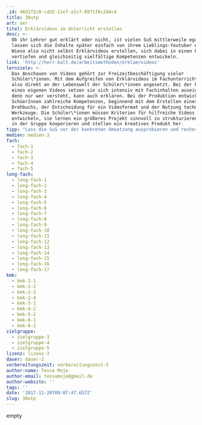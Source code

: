 ```yaml
---
_id: 46d1f2c0-cdd2-11e7-a1cf-8971f8c2d4c4
title: 30utp
art: oer
titel: Erklärvideos im Unterricht erstellen
desc: >-
  Ob ihr Lehrer gut erklärt oder nicht, ist vielen SuS mittlerweile egal. Sie
  lassen sich die Inhalte später einfach von ihrem Lieblings-Youtuber erklären.
  Wieso also nicht selbst Erklärvideos erstellen, sich dabei in einen Fachinhalt
  vertiefen und gleichzeitig vielfältige Kompetenzen entwickeln.
link: 'http://herr-kalt.de/arbeitsmethoden/erklaervideos'
lernziele: >-
  Das Anschauen von Videos gehört zur Freizeitbeschäftigung vieler
  Schüler\*innen. Mit dem Aufgreifen von Erklärvideos im Fachunterricht wird
  also direkt an der Lebenswelt der Schüler\*innen angesetzt. Bei der Planung
  eines eigenen Videos setzen sie sich intensiv mit Fachinhalten auseinander –
  denn nur wer versteht, kann auch erklären. Bei der Produktion entwickeln die
  SchüerInnen zahlreiche Kompetenzen, beginnend mit dem Erstellen eines
  Drehbuchs, der Entscheidung für ein Videoformat und der Nutzung technischer
  Werkzeuge. Die Schüler\*innen müssen Kriterien für hilfreiche Videos
  entwickeln, sie lernen ein größeres Projekt sinnvoll zu strukturieren, müssen
  in der Gruppe kooperieren und stellen ein kreatives Produkt her.
tipp: "Lass die SuS vor der konkreten Umsetzung ausprobieren und recherchieren, mit welchen Geräten und Apps sie Videos aufnehmen und nachbearbeiten können und wie die Videos nachher auf deinem Computer landen.\r\nDu willst die Videos bewerten? Testet doch mal, wie effektiv die Mitschüler mit den Videos lernen konnten!"
medien: medien-3
fach:
  - fach-1
  - fach-2
  - fach-3
  - fach-4
  - fach-5
long-fach:
  - long-fach-1
  - long-fach-2
  - long-fach-3
  - long-fach-4
  - long-fach-5
  - long-fach-6
  - long-fach-7
  - long-fach-8
  - long-fach-9
  - long-fach-10
  - long-fach-11
  - long-fach-12
  - long-fach-13
  - long-fach-14
  - long-fach-15
  - long-fach-16
  - long-fach-17
kmk:
  - kmk-1-1
  - kmk-2-2
  - kmk-2-3
  - kmk-2-4
  - kmk-3-1
  - kmk-4-2
  - kmk-5-2
  - kmk-6-1
  - kmk-6-2
zielgruppe:
  - zielgruppe-3
  - zielgruppe-4
  - zielgruppe-5
lizenz: lizenz-3
dauer: dauer-2
vorbereitungszeit: vorbereitungszeit-5
author-name: Tessa Moje
author-email: tessamoje@gmail.de
author-website: ''
tags: ''
date: '2017-11-20T09:07:47.657Z'
slug: 30utp
---
```

empty
